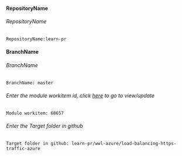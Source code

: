 #### RepositoryName	
###### RepositoryName
```
RepositoryName:learn-pr 
```

#### BranchName	
###### BranchName
```
BranchName: master
```

###### Enter the module workitem id, click [here](https://microsoftdigitallearning.visualstudio.com/Courseware/_workitems/edit/68657) to go to view/update
```
Module workitem: 68657
```

###### Enter the Target folder in github
```
Target folder in github: learn-pr/wwl-azure/load-balancing-https-traffic-azure
```